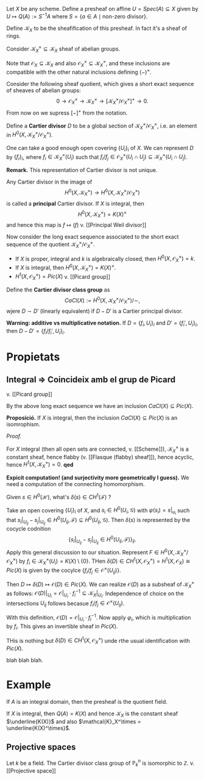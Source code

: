 Let $X$ be any scheme. Define a presheaf on affine $U = Spec(A) \subseteq X$ given by $U \mapsto Q(A) := S^{-1}A$ where $S = \{a \in A \mid \textrm{non-zero\ divisor}\}$.

Define $\mathcal{K}_X$ to be the sheafification of this presheaf. In fact it's a sheaf of rings.

Consider $\mathcal{K}_X^\times \subseteq \mathcal{K}_X$ sheaf of abelian groups.

Note that $\mathcal{O}_X \subseteq \mathcal{K}_X$ and also $\mathcal{O}_X^\times \subseteq \mathcal{K}_X^\times$, and these inclusions are compatible with the other natural inclusions defining $(-)^\times$.

Consider the following sheaf quotient, which gives a short exact sequence of sheaves of abelian groups:$$0 \to \mathcal{O}_X^\times \to \mathcal{K}_X^\times \to [\mathcal{K}_X^\times/\mathcal{O}_X^\times]^+ \to 0.$$
From now on we supress $[-]^+$ from the notation.

Define a **Cartier divisor** $D$ to be a global section of $\mathcal{K}^\times_X /\mathcal{O}_X^\times$, i.e. an element in $H^0(X, \mathcal{K}_X^\times/\mathcal{O}_X^\times)$.

One can take a good enough open covering $\{U_i\}_i$ of $X$. We can represent $D$ by $\{f_i\}_i$, where $f_i \in \mathcal{K}_X^\times(U_i)$ such that $f_i/f_j \in \mathcal{O}_X^\times(U_i \cap U_j) \subseteq \mathcal{K}_X^\times(U_i \cap U_j)$.

**Remark.** This representation of Cartier divisor is not unique.

Any Cartier divisor in the image of $$H^0(X, \mathcal{K}_X^\times) \to H^0(X, \mathcal{K}_X^\times/\mathcal{O}_X^\times)$$is called a **principal** Cartier divisor. If $X$  is integral, then $$H^0(X,\mathcal{K}_X^\times) = K(X)^\times$$and hence this map is $f\mapsto (f)$ v. [[Principal Weil divisor]]

Now consider the long exact sequence associated to the short exact sequence of the quotient $\mathcal{K}_X^\times/\mathcal{O}_X^\times$.
- If $X$ is proper, integral and $k$ is algebraically closed, then $H^0(X,\mathcal{O}_X^\times) = k$.
- If $X$ is integral, then $H^0(X,\mathcal{K}_X^\times) = K(X)^\times$.
- $H^1(X,\mathcal{O}_X^\times) = Pic(X)$ v. [[Picard group]]

Define the **Cartier divisor class group** as $$CaCl(X) := H^0(X,\mathcal{K}_X^\times/\mathcal{O}_X^\times)/\sim,$$wjere $D \sim D'$ (linearly equivalent) if $D - D'$ is a Cartier principal divisor.

**Warning: additive vs multiplicative notation.** If $D = \{f_i, U_i\}_i$ and $D' = \{f_i', U_i\}_i$, then $D-D' = \{f_i/f_i', U_i\}_i$.

# Propietats

## Integral => Coincideix amb el grup de Picard

v. [[Picard group]]

By the above long exact sequence we have an inclusion $CaCl(X) \subseteq Pic(X)$.

**Proposició.** If $X$ is integral, then the inclusion $CaCl(X) \subseteq Pic(X)$ is an isomrophism.

*Proof.*

For $X$ integral (then all open sets are connected, v. [[Scheme]]), $\mathcal{K}_X^\times$ is a constant sheaf, hence flabby (v. [[Flasque (flabby) sheaf]]), hence acyclic, hence $H^1(X,\mathcal{K}_X^\times) = 0$. **qed**

**Expicit computation! (and surjectivity more geometrically I guess).** We need a computation of the connecting homomorphism.

Given $s \in H^0(\mathcal{H})$, what's $\delta(s) \in CH^1(\mathcal{F})$ ?

Take an open covering $\{U_i\}_i$ of $X$, and $s_i \in H^0(U_i, \mathcal{G})$ with $\varphi(s_i) = s|_{u_i}$ such that $s_i|_{U_{ij}} - s_j|_{U_{ij}} \in H^0(U_{ij},\mathcal{F}) \subseteq H^0(U_{ij},\mathcal{G})$. Then $\delta(s)$ is represented by the cocycle codnition$$\{s_i|_{U_{ij}} - s_j|_{U_{ij}} \in H^0(U_{ij},\mathcal{F})\}_{ij}.$$
Apply this general discussion to our situation. Represent $F \in H^0(X,\mathcal{K}_X^\times/\mathcal{O}_X^\times)$ by $f_i \in \mathcal{K}_X^\times(U_i) = K(X)\setminus \{0\}$. THen $\delta(D) \in CH^1(X,\mathcal{O}_X^\times) = H^1(X,\mathcal{O}_X) \cong Pic(X)$ is given by the cocylce $\{f_i/f_j \in \mathcal{O}^\times(U_{ij})\}$.

Then $D \mapsto \delta(D) \mapsto \mathcal{O}(D) \in Pic(X)$. We can realize $\mathcal{O}(D)$ as a subsheaf of $\mathcal{K}_X^\times$ as follows: $\mathcal{O}(D)|_{U_i} = \mathcal{O}|_{U_i} \cdot f_i^{-1} \subseteq \mathcal{K}_X|_{U_i}$. Independence of choice on the intersections $U_{ij}$ follows becasue $f_i/f_j \in\mathcal{O}^\times(U_{ij})$.

With this definition, $\mathcal{O}(D) = \mathcal{O}|_{U_i} \cdot f_i^{-1}$. Now apply $\varphi_i$, which is multiplication by $f_i$. This gives an invertible sheaf in $Pic(X)$.

THis is nothing but $\delta(D) \in CH^1(X,\mathcal{O}_X^\times)$ unde rthe usual identification with $Pic(X)$.

blah blah blah.

# Example

If $A$ is an integral domain, then the presheaf is the quotient field.

If $X$ is integral, then $Q(A) = K(X)$ and hence $\mathcal{K}_X$ is the constant sheaf $\underline{K(X)}$ and also $\mathcal{K}_X^\times = \underline{K(X)^\times}$.

## Projective spaces

Let $k$ be a field. The Cartier divisor class group of $\mathbb{P}^n_k$ is isomorphic to $\mathbb{Z}$. v. [[Projective space]]